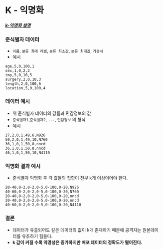 # K - 익명화

##### [k-익명화 설명](https://12bme.tistory.com/163)

### 준식별자 데이터
- `이름`, `분류 최대 레벨`, `분류 최소값`, `분류 최대값`, `가중치`
- 예시
```
age,5,0,100,1
sex,1,0,2,2
tmp,5,0,10,5
surgery,2,0,10,3
length,2,0,100,6
location,5,0,100,4
```
### 데이터 예시
- 위 준식별자 데이터의 값들과 민감정보의 값
- `준식별자1`,`준식별자2`, `...`, `민감정보` 의 형식
- 예시
```
27,2,0,1,49,6,N926
50,2,0,1,49,10,N760
36,1,0,1,50,8,nncd
36,1,0,1,50,8,nncd
46,1,0,1,50,10,N4110
```

### 익명화 결과 예시
- 준식별자 익명화 후 각 값들의 집합이 전부 k개 이상이어야 한다.
```
20-40,0-2,0-2,0-5,0-100,0-20,N926
40-60,0-2,0-2,0-5,0-100,0-20,N760
20-40,0-2,0-2,0-5,0-100,0-20,nncd
20-40,0-2,0-2,0-5,0-100,0-20,nncd
40-60,0-2,0-2,0-5,0-100,0-20,N4110
```
### 결론
- 데이터가 유출되어도 같은 데이터의 값이 k개 존재하기 때문에 공격자는 원본데이터를 유추하기 힘들다.
- **k 값이 커질 수록 익명성은 증가하지만 배포 데이터의 정확도가 떨어진다.**